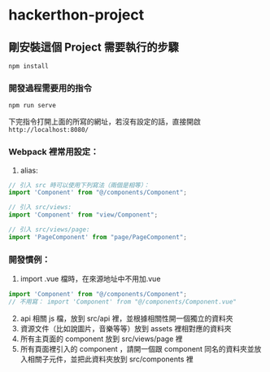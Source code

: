 # hackerthon-project

## 剛安裝這個 Project 需要執行的步驟
```
npm install
```

### 開發過程需要用的指令
```
npm run serve
```

下完指令打開上面的所寫的網址，若沒有設定的話，直接開啟 `http://localhost:8080/`

### Webpack 裡常用設定：

1. alias:

```js
// 引入 src 時可以使用下列寫法（兩個是相等）：
import 'Component' from "@/components/Component";

// 引入 src/views:
import 'Component' from "view/Component";

// 引入 src/views/page:
import 'PageComponent' from "page/PageComponent";
```

### 開發慣例：
1. import .vue 檔時，在來源地址中不用加.vue
```js
import 'Component' from "@/components/Component";
// 不用寫： import 'Component' from "@/components/Component.vue"
```
2. api 相關 js 檔，放到 src/api 裡，並根據相關性開一個獨立的資料夾
3. 資源文件（比如說圖片，音樂等等）放到 assets 裡相對應的資料夾
4. 所有主頁面的 component 放到 src/views/page 裡
5. 所有頁面裡引入的 component ，請開一個跟 component 同名的資料夾並放入相關子元件，並把此資料夾放到 src/components 裡
